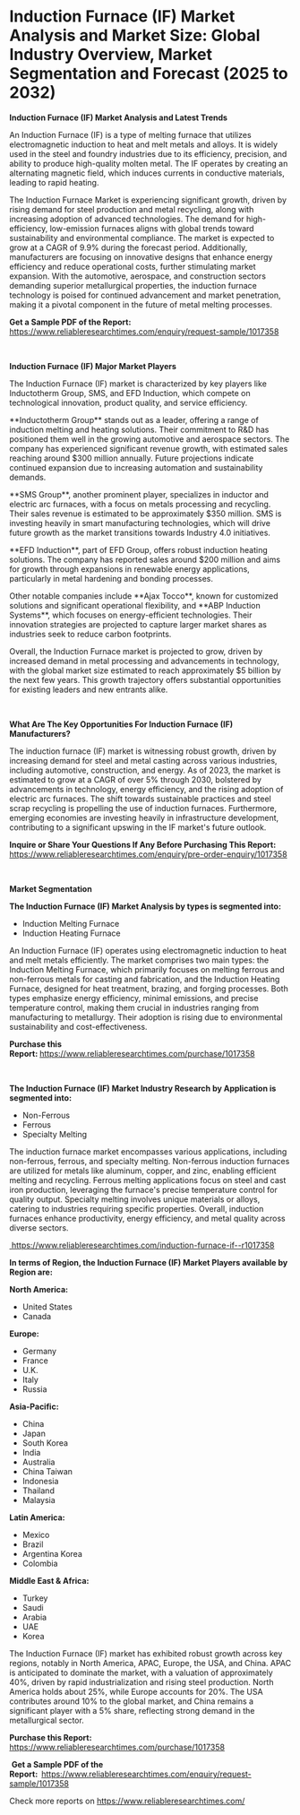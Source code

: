 <p><h1>Induction Furnace (IF) Market Analysis and Market Size: Global Industry Overview, Market Segmentation and Forecast (2025 to 2032)</h1></p><p><strong>Induction Furnace (IF) Market Analysis and Latest Trends</strong></p>
<p><p>An Induction Furnace (IF) is a type of melting furnace that utilizes electromagnetic induction to heat and melt metals and alloys. It is widely used in the steel and foundry industries due to its efficiency, precision, and ability to produce high-quality molten metal. The IF operates by creating an alternating magnetic field, which induces currents in conductive materials, leading to rapid heating.</p><p>The Induction Furnace Market is experiencing significant growth, driven by rising demand for steel production and metal recycling, along with increasing adoption of advanced technologies. The demand for high-efficiency, low-emission furnaces aligns with global trends toward sustainability and environmental compliance. The market is expected to grow at a CAGR of 9.9% during the forecast period. Additionally, manufacturers are focusing on innovative designs that enhance energy efficiency and reduce operational costs, further stimulating market expansion. With the automotive, aerospace, and construction sectors demanding superior metallurgical properties, the induction furnace technology is poised for continued advancement and market penetration, making it a pivotal component in the future of metal melting processes.</p></p>
<p><strong>Get a Sample PDF of the Report:&nbsp;</strong> <a href="https://www.reliableresearchtimes.com/enquiry/request-sample/1017358?utm_campaign=2294&utm_medium=2&utm_source=Github&utm_content=ia&utm_term=21032025&utm_id=induction-furnace-if">https://www.reliableresearchtimes.com/enquiry/request-sample/1017358</a></p>
<p>&nbsp;</p>
<p><strong>Induction Furnace (IF) Major Market Players</strong></p>
<p><p>The Induction Furnace (IF) market is characterized by key players like Inductotherm Group, SMS, and EFD Induction, which compete on technological innovation, product quality, and service efficiency. </p><p>**Inductotherm Group** stands out as a leader, offering a range of induction melting and heating solutions. Their commitment to R&D has positioned them well in the growing automotive and aerospace sectors. The company has experienced significant revenue growth, with estimated sales reaching around $300 million annually. Future projections indicate continued expansion due to increasing automation and sustainability demands.</p><p>**SMS Group**, another prominent player, specializes in inductor and electric arc furnaces, with a focus on metals processing and recycling. Their sales revenue is estimated to be approximately $350 million. SMS is investing heavily in smart manufacturing technologies, which will drive future growth as the market transitions towards Industry 4.0 initiatives.</p><p>**EFD Induction**, part of EFD Group, offers robust induction heating solutions. The company has reported sales around $200 million and aims for growth through expansions in renewable energy applications, particularly in metal hardening and bonding processes.</p><p>Other notable companies include **Ajax Tocco**, known for customized solutions and significant operational flexibility, and **ABP Induction Systems**, which focuses on energy-efficient technologies. Their innovation strategies are projected to capture larger market shares as industries seek to reduce carbon footprints.</p><p>Overall, the Induction Furnace market is projected to grow, driven by increased demand in metal processing and advancements in technology, with the global market size estimated to reach approximately $5 billion by the next few years. This growth trajectory offers substantial opportunities for existing leaders and new entrants alike.</p></p>
<p>&nbsp;</p>
<p><strong>What Are The Key Opportunities For Induction Furnace (IF) Manufacturers?</strong></p>
<p><p>The induction furnace (IF) market is witnessing robust growth, driven by increasing demand for steel and metal casting across various industries, including automotive, construction, and energy. As of 2023, the market is estimated to grow at a CAGR of over 5% through 2030, bolstered by advancements in technology, energy efficiency, and the rising adoption of electric arc furnaces. The shift towards sustainable practices and steel scrap recycling is propelling the use of induction furnaces. Furthermore, emerging economies are investing heavily in infrastructure development, contributing to a significant upswing in the IF market's future outlook.</p></p>
<p><strong>Inquire or Share Your Questions If Any Before Purchasing This Report:</strong> <a href="https://www.reliableresearchtimes.com/enquiry/pre-order-enquiry/1017358?utm_campaign=2294&utm_medium=2&utm_source=Github&utm_content=ia&utm_term=21032025&utm_id=induction-furnace-if">https://www.reliableresearchtimes.com/enquiry/pre-order-enquiry/1017358</a></p>
<p>&nbsp;</p>
<p><strong>Market Segmentation</strong></p>
<p><strong>The Induction Furnace (IF) Market Analysis by types is segmented into:</strong></p>
<p><ul><li>Induction Melting Furnace</li><li>Induction Heating Furnace</li></ul></p>
<p><p>An Induction Furnace (IF) operates using electromagnetic induction to heat and melt metals efficiently. The market comprises two main types: the Induction Melting Furnace, which primarily focuses on melting ferrous and non-ferrous metals for casting and fabrication, and the Induction Heating Furnace, designed for heat treatment, brazing, and forging processes. Both types emphasize energy efficiency, minimal emissions, and precise temperature control, making them crucial in industries ranging from manufacturing to metallurgy. Their adoption is rising due to environmental sustainability and cost-effectiveness.</p></p>
<p><strong>Purchase this Report:&nbsp;</strong><a href="https://www.reliableresearchtimes.com/purchase/1017358?utm_campaign=2294&utm_medium=2&utm_source=Github&utm_content=ia&utm_term=21032025&utm_id=induction-furnace-if">https://www.reliableresearchtimes.com/purchase/1017358</a></p>
<p>&nbsp;</p>
<p><strong>The Induction Furnace (IF) Market Industry Research by Application is segmented into:</strong></p>
<p><ul><li>Non-Ferrous</li><li>Ferrous</li><li>Specialty Melting</li></ul></p>
<p><p>The induction furnace market encompasses various applications, including non-ferrous, ferrous, and specialty melting. Non-ferrous induction furnaces are utilized for metals like aluminum, copper, and zinc, enabling efficient melting and recycling. Ferrous melting applications focus on steel and cast iron production, leveraging the furnace's precise temperature control for quality output. Specialty melting involves unique materials or alloys, catering to industries requiring specific properties. Overall, induction furnaces enhance productivity, energy efficiency, and metal quality across diverse sectors.</p></p>
<p><a href="https://www.reliableresearchtimes.com/induction-furnace-if--r1017358?utm_campaign=2294&utm_medium=2&utm_source=Github&utm_content=ia&utm_term=21032025&utm_id=induction-furnace-if">&nbsp;https://www.reliableresearchtimes.com/induction-furnace-if--r1017358</a></p>
<p><strong>In terms of Region, the Induction Furnace (IF) Market Players available by Region are:</strong></p>
<p>
    <p> <strong> North America: </strong>
        <ul>
            <li>United States</li>
            <li>Canada</li>
        </ul>
        </p> 
    <p> <strong> Europe: </strong>
        <ul>
            <li>Germany</li>
            <li>France</li>
            <li>U.K.</li>
            <li>Italy</li>
            <li>Russia</li>
        </ul>
        </p> 
    <p> <strong> Asia-Pacific: </strong>
        <ul>
            <li>China</li>
            <li>Japan</li>
            <li>South Korea</li>
            <li>India</li>
            <li>Australia</li>
            <li>China Taiwan</li>
            <li>Indonesia</li>
            <li>Thailand</li>
            <li>Malaysia</li>
        </ul>
        </p> 
    <p> <strong> Latin America: </strong>
        <ul>
            <li>Mexico</li>
            <li>Brazil</li>
            <li>Argentina Korea</li>
            <li>Colombia</li>
        </ul>
        </p> 
    <p> <strong> Middle East & Africa: </strong>
        <ul>
            <li>Turkey</li>
            <li>Saudi</li>
            <li>Arabia</li>
            <li>UAE</li>
            <li>Korea</li>
        </ul>
    </p>
    </p>
<p><p>The Induction Furnace (IF) market has exhibited robust growth across key regions, notably in North America, APAC, Europe, the USA, and China. APAC is anticipated to dominate the market, with a valuation of approximately 40%, driven by rapid industrialization and rising steel production. North America holds about 25%, while Europe accounts for 20%. The USA contributes around 10% to the global market, and China remains a significant player with a 5% share, reflecting strong demand in the metallurgical sector.</p></p>
<p><strong>Purchase this Report: </strong><a href="https://www.reliableresearchtimes.com/purchase/1017358?utm_campaign=2294&utm_medium=2&utm_source=Github&utm_content=ia&utm_term=21032025&utm_id=induction-furnace-if">https://www.reliableresearchtimes.com/purchase/1017358</a></p>
<p>&nbsp;<strong>Get a Sample PDF of the Report:&nbsp;&nbsp;</strong><a href="https://www.reliableresearchtimes.com/enquiry/request-sample/1017358?utm_campaign=2294&utm_medium=2&utm_source=Github&utm_content=ia&utm_term=21032025&utm_id=induction-furnace-if">https://www.reliableresearchtimes.com/enquiry/request-sample/1017358</a></p>
<p><strong></strong></p>
<p>Check more reports on <a href="https://www.reliableresearchtimes.com/?utm_campaign=2294&utm_medium=2&utm_source=Github&utm_content=ia&utm_term=21032025&utm_id=induction-furnace-if">https://www.reliableresearchtimes.com/</a></p>